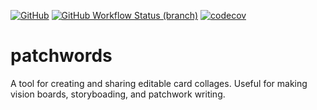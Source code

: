 [![GitHub](https://img.shields.io/github/license/drcarpio/patchwords)](https://img.shields.io/github/license/drcarpio/patchwords)
[![GitHub Workflow Status (branch)](https://img.shields.io/github/workflow/status/drcarpio/patchwords/CI/master)](https://img.shields.io/github/workflow/status/drcarpio/patchwords/CI/master)
[![codecov](https://codecov.io/gh/drcarpio/patchwords/branch/master/graph/badge.svg)](https://codecov.io/gh/drcarpio/patchwords)


# patchwords
A tool for creating and sharing editable card collages. Useful for making vision boards, storyboading, and patchwork writing. 
